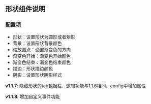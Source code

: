 ## 形状组件说明

### 配置项
- 形状：设置形状为圆形或者矩形
- 背景：设置形状背景颜色
- 缩放圆点：设置渐变色的方向
- 渐变色开始：渐变色开始颜色
- 渐变色结束：渐变色结束颜色
- 描边：形状描边颜色
- 阴影：设置形状阴影样式


**v1.1.7**: 隐藏形状的tab数据栏，逻辑功能与1.1.6相同，config中增加属性

**v1.1.8**: 增加自定义事件功能